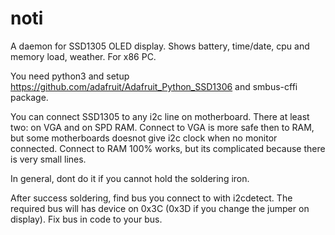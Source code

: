 # noti
A daemon for SSD1305 OLED display. Shows battery, time/date, cpu and memory load, weather. For x86 PC.

You need python3 and setup https://github.com/adafruit/Adafruit_Python_SSD1306 and smbus-cffi package.

You can connect SSD1305 to any i2c line on motherboard.
There at least two: on VGA and on SPD RAM.
Connect to VGA is more safe then to RAM, but some motherboards doesnot give i2c clock when no monitor connected.
Connect to RAM 100% works, but its complicated because there is very small lines.

In general, dont do it if you cannot hold the soldering iron.

After success soldering, find bus you connect to with i2cdetect. The required bus will has device on 0x3C (0x3D if you change the jumper on display). Fix bus in code to your bus.


